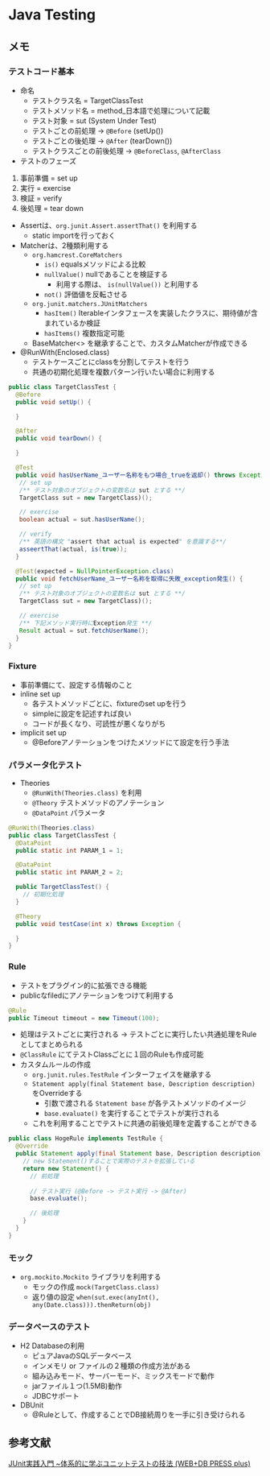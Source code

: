 # Java Testing

## メモ

### テストコード基本
- 命名
  - テストクラス名 = TargetClassTest
  - テストメソッド名 = method_日本語で処理について記載
  - テスト対象 = sut (System Under Test)
  - テストごとの前処理 -> `@Before` (setUp())
  - テストごとの後処理 -> `@After` (tearDown())
  - テストクラスごとの前後処理 -> `@BeforeClass`, `@AfterClass`
- テストのフェーズ
1. 事前準備 = set up
2. 実行 = exercise
3. 検証 = verify
4. 後処理 = tear down
- Assertは、`org.junit.Assert.assertThat()` を利用する
  - static importを行っておく
- Matcherは、2種類利用する
  - `org.hamcrest.CoreMatchers`
    - `is()`  equalsメソッドによる比較
    - `nullValue()`  nullであることを検証する
      - 利用する際は、 `is(nullValue())` と利用する
    - `not()` 評価値を反転させる
  - `org.junit.matchers.JUnitMatchers`
    - `hasItem()` Iterableインタフェースを実装したクラスに、期待値が含まれているか検証
    - `hasItems()` 複数指定可能
  - BaseMatcher<> を継承することで、カスタムMatcherが作成できる
- @RunWith(Enclosed.class)
  - テストケースごとにclassを分割してテストを行う
  - 共通の初期化処理を複数パターン行いたい場合に利用する

```java
public class TargetClassTest {
  @Before
  public void setUp() {

  }

  @After
  public void tearDown() {

  }

  @Test
  public void hasUserName_ユーザー名称をもつ場合_trueを返却() throws Exception {
   // set up
   /** テスト対象のオブジェクトの変数名は sut とする **/
   TargetClass sut = new TargetClass)();

   // exercise
   boolean actual = sut.hasUserName();

   // verify
   /** 英語の構文 "assert that actual is expected" を意識する**/
   asseertThat(actual, is(true));
  }

  @Test(expected = NullPointerException.class)
  public void fetchUserName_ユーザー名称を取得に失敗_exception発生() {
   // set up
   /** テスト対象のオブジェクトの変数名は sut とする **/
   TargetClass sut = new TargetClass)();

   // exercise
   /** 下記メソッド実行時にException発生 **/
   Result actual = sut.fetchUserName();
  }
}
```

### Fixture
- 事前準備にて、設定する情報のこと
- inline set up
  - 各テストメソッドごとに、fixtureのset upを行う
  - simpleに設定を記述すれば良い
  - コードが長くなり、可読性が悪くなりがち
- implicit set up
  - @Beforeアノテーションをつけたメソッドにて設定を行う手法

### パラメータ化テスト
- Theories
  - `@RunWith(Theories.class)` を利用
  - `@Theory` テストメソッドのアノテーション
  - `@DataPoint` パラメータ
```java
@RunWith(Theories.class)
public class TargetClassTest {
  @DataPoint
  public static int PARAM_1 = 1;

  @DataPoint
  public static int PARAM_2 = 2;

  public TargetClassTest() {
    // 初期化処理
  }

  @Theory
  public void testCase(int x) throws Exception {

  }
}
```

### Rule
- テストをプラグイン的に拡張できる機能
- publicなfiledにアノテーションをつけて利用する
```java
@Rule
public Timeout timeout = new Timeout(100);
```
- 処理はテストごとに実行される → テストごとに実行したい共通処理をRuleとしてまとめられる
- `@ClassRule` にてテストClassごとに１回のRuleも作成可能
- カスタムルールの作成
  - `org.junit.rules.TestRule` インターフェイスを継承する
  - `Statement apply(final Statement base, Description description)` をOverrideする
    - 引数で渡される `Statement base` が各テストメソッドのイメージ
    - `base.evaluate()` を実行することでテストが実行される
  - これを利用することでテストに共通の前後処理を定義することができる
```java
public class HogeRule implements TestRule {
  @Override
  public Statement apply(final Statement base, Description description) {
    // new Statement()することで実際のテストを拡張している
    return new Statement() {
      // 前処理
      
      // テスト実行 (@Before -> テスト実行 -> @After)
      base.evaluate();

      // 後処理
    }
  }
}

```


### モック
- `org.mockito.Mockito` ライブラリを利用する
  - モックの作成 `mock(TargetClass.class)`
  - 返り値の設定 `when(sut.exec(anyInt(), any(Date.class))).thenReturn(obj)`

### データベースのテスト
- H2 Databaseの利用
  - ピュアJavaのSQLデータベース
  - インメモリ or ファイルの２種類の作成方法がある
  - 組み込みモード、サーバーモード、ミックスモードで動作
  - jarファイル１つ(1.5MB)動作
  - JDBCサポート
- DBUnit
  - @Ruleとして、作成することでDB接続周りを一手に引き受けられる

## 参考文献
[JUnit実践入門 ~体系的に学ぶユニットテストの技法 (WEB+DB PRESS plus)](https://www.amazon.co.jp/JUnit%E5%AE%9F%E8%B7%B5%E5%85%A5%E9%96%80-%E4%BD%93%E7%B3%BB%E7%9A%84%E3%81%AB%E5%AD%A6%E3%81%B6%E3%83%A6%E3%83%8B%E3%83%83%E3%83%88%E3%83%86%E3%82%B9%E3%83%88%E3%81%AE%E6%8A%80%E6%B3%95-WEB-PRESS-plus/dp/477415377X/ref=sr_1_1?ie=UTF8&qid=1495546152&sr=8-1&keywords=junit+%E5%AE%9F%E8%B7%B5%E5%85%A5%E9%96%80)
[](http://qiita.com/hitomatagi/items/42fbb031ca95af50bb7e)